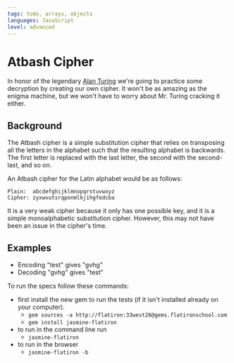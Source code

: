```yaml
---
tags: todo, arrays, objects
languages: JavaScript
level: advanced
---
```


# Atbash Cipher
In honor of the legendary [Alan Turing](http://en.wikipedia.org/wiki/Alan_Turing) we're going to practice some decryption by creating our own cipher.  It won't be as amazing as the enigma machine, but we won't have to worry about Mr. Turing cracking it either. 

## Background
The Atbash cipher is a simple substitution cipher that relies on transposing all the letters in the alphabet such that the resulting alphabet is backwards. The first letter is replaced with the last letter, the second with the
second-last, and so on.

An Atbash cipher for the Latin alphabet would be as follows:

```plain
Plain:  abcdefghijklmnopqrstuvwxyz
Cipher: zyxwvutsrqponmlkjihgfedcba
```

It is a very weak cipher because it only has one possible key, and it is a
simple monoalphabetic substitution cipher. However, this may not have been an issue in the cipher's time.

## Examples
- Encoding "test" gives "gvhg"
- Decoding "gvhg" gives "test"


To run the specs follow these commands:
- first install the new gem to run the tests (if it isn't installed already on your computer).
  - `gem sources -a http://flatiron:33west26@gems.flatironschool.com`
  - `gem install jasmine-flatiron`
- to run in the command line run
  -  `jasmine-flatiron`
- to run in the browser
  - `jasmine-flatiron -b`